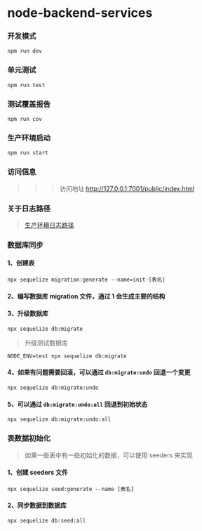 # node-backend-services

### 开发模式

`npm run dev`

### 单元测试

`npm run test`

### 测试覆盖报告

`npm run cov`

### 生产环境启动

`npm run start`

### 访问信息

> > > 访问地址:http://127.0.0.1:7001/public/index.html

### 关于日志路径

> [生产环境日志路径](https://blog.csdn.net/csm0912/article/details/80894177)

### 数据库同步

#### 1、创建表

`npx sequelize migration:generate --name=init-[表名]`

#### 2、编写数据库 migration 文件，通过 1 会生成主要的结构

#### 3、升级数据库

`npx sequelize db:migrate`

> 升级测试数据库

`NODE_ENV=test npx sequelize db:migrate`

#### 4、如果有问题需要回滚，可以通过 `db:migrate:undo` 回退一个变更

`npx sequelize db:migrate:undo`

#### 5、可以通过 `db:migrate:undo:all` 回退到初始状态

`npx sequelize db:migrate:undo:all`

### 表数据初始化

> 如果一些表中有一些初始化的数据，可以使用 seeders 来实现

#### 1、创建 seeders 文件

`npx sequelize seed:generate --name [表名]`

#### 2、同步数据到数据库

`npx sequelize db:seed:all`
